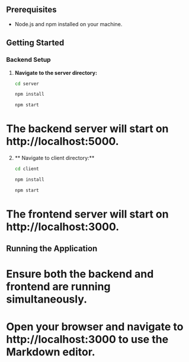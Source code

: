 ## Prerequisites

- Node.js and npm installed on your machine.

## Getting Started

### Backend Setup

1. **Navigate to the server directory:**

   ```bash
   cd server

   npm install

   npm start

  # The backend server will start on http://localhost:5000.

2. ** Navigate to client directory:**

   ```bash
   cd client

   npm install

   npm start
   
  # The frontend server will start on http://localhost:3000.

## Running the Application
 # Ensure both the backend and frontend are running simultaneously.
 # Open your browser and navigate to http://localhost:3000 to use the Markdown editor.


   
   

  

  
